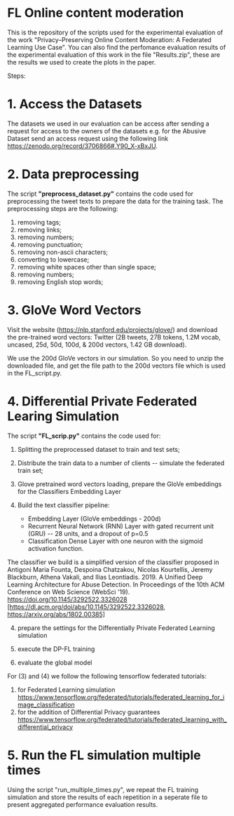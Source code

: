 # FL Online content moderation

This is the repository of the scripts used for the experimental evaluation of the work "Privacy–Preserving Online Content Moderation: A Federated
Learning Use Case". 
You can also find the perfomance evaluation results of the experimental evaluation of this work in the file "Results.zip", these are the results we used to create the plots in the paper.

Steps:

# 1. Access the Datasets
The datasets we used in our evaluation can be access after sending a request for access to the owners of the datasets e.g. for
the Abusive Dataset send an access request using the following link https://zenodo.org/record/3706866#.Y90_X-xBxJU.

# 2. Data preprocessing
The script **"preprocess_dataset.py"** contains the code used for preprocessing the tweet texts to prepare the data for the training task.
The preprocessing steps are the following:
 1. removing tags;
 2. removing links;
 3. removing numbers;
 4. removing punctuation;
 5. removing non-ascii characters;
 6. converting to lowercase;
 7. removing white spaces other than single space;
 8. removing numbers;
 9. removing English stop words;

# 3. GloVe Word Vectors

Visit the website (https://nlp.stanford.edu/projects/glove/) and download the pre-trained word vectors:
Twitter (2B tweets, 27B tokens, 1.2M vocab, uncased, 25d, 50d, 100d, & 200d vectors, 1.42 GB download).

We use the 200d GloVe vectors in our simulation. So you need to unzip the downloaded file, and get the file path to the 200d vectors file which is used in the FL_script.py.

# 4. Differential Private Federated Learing Simulation
The script **"FL_scrip.py"** contains the code used for:  


1) Splitting the preprocessed dataset to train and test sets;

2) Distribute the train data to a number of clients -- simulate the federated train set;

3) Glove pretrained word vectors loading, prepare the GloVe embeddings for the Classifiers Embedding Layer

4) Build the text classifier pipeline:
   - Embedding Layer (GloVe embeddings - 200d)
   - Recurrent Neural Network (RNN) Layer with gated recurrent unit (GRU) -- 28 units, and a dropout of p=0.5
   - Classification Dense Layer with one neuron with the sigmoid activation function.

The classifier we build is a simplified version of the classifier proposed in Antigoni Maria Founta, Despoina Chatzakou, Nicolas Kourtellis, Jeremy Blackburn, Athena Vakali, and Ilias Leontiadis. 2019. A Unified Deep Learning Architecture for Abuse Detection. In Proceedings of the 10th ACM Conference on Web Science (WebSci '19). https://doi.org/10.1145/3292522.3326028
[https://dl.acm.org/doi/abs/10.1145/3292522.3326028, https://arxiv.org/abs/1802.00385]

4) prepare the settings for the Differentially Private Federated Learning simulation

5) execute the DP-FL training

6) evaluate the global model

For (3) and (4) we follow the following tensorflow federated tutorials: 
1. for Federated Learning simulation https://www.tensorflow.org/federated/tutorials/federated_learning_for_image_classification 
2. for the addition of Differential Privacy guarantees https://www.tensorflow.org/federated/tutorials/federated_learning_with_differential_privacy 

# 5. Run the FL simulation multiple times 

Using the script "run_multiple_times.py", we repeat the FL training simulation and store the results of each repetition in a seperate file to present aggregated performance evaluation results.



